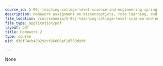 ```yaml
---
course_id: 5-95j-teaching-college-level-science-and-engineering-spring-2009
description: Homework assignment on misconceptions, rote learning, and teaching equations.
file_location: /coursemedia/5-95j-teaching-college-level-science-and-engineering-spring-2009/d30f74cb43829dcf86606af1d738d9fd_MIT5_95js09_hw02.pdf
file_type: application/pdf
layout: pdf
title: Homework 2
type: course
uid: d30f74cb43829dcf86606af1d738d9fd

---
```

None
